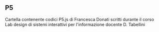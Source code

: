 ## P5
Cartella contenente codici P5.js di Francesca Donati
scritti durante il corso Lab design di sistemi interattivi per l'informazione
docente D. Tabellini
